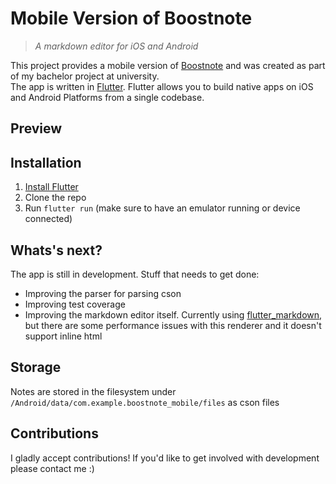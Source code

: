 # Mobile Version of Boostnote

> *A markdown editor for iOS and Android*    

This project provides a mobile version of [Boostnote](https://github.com/BoostIO/Boostnote) and was created as part of my bachelor project at university.  
The app is written in [Flutter](https://flutter.io). Flutter allows you to build native apps on iOS and Android Platforms from a single codebase.

## Preview

## Installation

1. [Install Flutter](https://flutter.dev/docs/get-started/install)
2. Clone the repo 
3. Run `flutter run` (make sure to have an emulator running or device connected)

## Whats's next?
The app is still in development. Stuff that needs to get done:  
- Improving the parser for parsing cson
- Improving test coverage
- Improving the markdown editor itself. Currently using [flutter_markdown](https://github.com/flutter/flutter_markdown), but there are some performance issues with this renderer and it doesn't support inline html

## Storage
Notes are stored in the filesystem under `/Android/data/com.example.boostnote_mobile/files` as cson files

## Contributions
I gladly accept contributions! If you'd like to get involved with development please contact me :)
